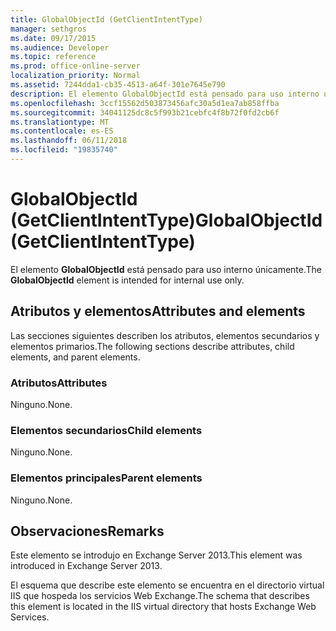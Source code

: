 ```yaml
---
title: GlobalObjectId (GetClientIntentType)
manager: sethgros
ms.date: 09/17/2015
ms.audience: Developer
ms.topic: reference
ms.prod: office-online-server
localization_priority: Normal
ms.assetid: 7244dda1-cb35-4513-a64f-301e7645e790
description: El elemento GlobalObjectId está pensado para uso interno únicamente.
ms.openlocfilehash: 3ccf15562d503873456afc30a5d1ea7ab858ffba
ms.sourcegitcommit: 34041125dc8c5f993b21cebfc4f8b72f0fd2cb6f
ms.translationtype: MT
ms.contentlocale: es-ES
ms.lasthandoff: 06/11/2018
ms.locfileid: "19835740"
---
```

# <a name="globalobjectid-getclientintenttype"></a><span data-ttu-id="507ac-103">GlobalObjectId (GetClientIntentType)</span><span class="sxs-lookup"><span data-stu-id="507ac-103">GlobalObjectId (GetClientIntentType)</span></span>

<span data-ttu-id="507ac-104">El elemento **GlobalObjectId** está pensado para uso interno únicamente.</span><span class="sxs-lookup"><span data-stu-id="507ac-104">The **GlobalObjectId** element is intended for internal use only.</span></span> 

## <a name="attributes-and-elements"></a><span data-ttu-id="507ac-105">Atributos y elementos</span><span class="sxs-lookup"><span data-stu-id="507ac-105">Attributes and elements</span></span>

<span data-ttu-id="507ac-106">Las secciones siguientes describen los atributos, elementos secundarios y elementos primarios.</span><span class="sxs-lookup"><span data-stu-id="507ac-106">The following sections describe attributes, child elements, and parent elements.</span></span>
  
### <a name="attributes"></a><span data-ttu-id="507ac-107">Atributos</span><span class="sxs-lookup"><span data-stu-id="507ac-107">Attributes</span></span>

<span data-ttu-id="507ac-108">Ninguno.</span><span class="sxs-lookup"><span data-stu-id="507ac-108">None.</span></span>
  
### <a name="child-elements"></a><span data-ttu-id="507ac-109">Elementos secundarios</span><span class="sxs-lookup"><span data-stu-id="507ac-109">Child elements</span></span>

<span data-ttu-id="507ac-110">Ninguno.</span><span class="sxs-lookup"><span data-stu-id="507ac-110">None.</span></span>
  
### <a name="parent-elements"></a><span data-ttu-id="507ac-111">Elementos principales</span><span class="sxs-lookup"><span data-stu-id="507ac-111">Parent elements</span></span>

<span data-ttu-id="507ac-112">Ninguno.</span><span class="sxs-lookup"><span data-stu-id="507ac-112">None.</span></span>
  
## <a name="remarks"></a><span data-ttu-id="507ac-113">Observaciones</span><span class="sxs-lookup"><span data-stu-id="507ac-113">Remarks</span></span>

<span data-ttu-id="507ac-114">Este elemento se introdujo en Exchange Server 2013.</span><span class="sxs-lookup"><span data-stu-id="507ac-114">This element was introduced in Exchange Server 2013.</span></span>
  
<span data-ttu-id="507ac-115">El esquema que describe este elemento se encuentra en el directorio virtual IIS que hospeda los servicios Web Exchange.</span><span class="sxs-lookup"><span data-stu-id="507ac-115">The schema that describes this element is located in the IIS virtual directory that hosts Exchange Web Services.</span></span>
  

